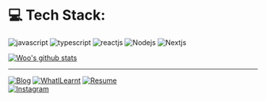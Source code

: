 
# 💻 Tech Stack:
![javascript](https://img.shields.io/badge/Javascript-yellow)
![typescript](https://img.shields.io/badge/Typescript-blue)
![reactjs](https://img.shields.io/badge/Reactjs-white)
![Nodejs](https://img.shields.io/badge/Nodejs-43853d)
![Nextjs](https://img.shields.io/badge/nextjs-ea2845)  

[![Woo's github stats](https://github-readme-stats.vercel.app/api?username=dev-woohyeok)](https://github.com/dev-woohyeok)

---
[![Blog](https://img.shields.io/badge/Blog-Woo's%20Log-lightgrey)](https://velog.io/@dev-woohyeok/posts)
[![WhatILearnt](https://img.shields.io/badge/TIL-Woo's%20Today%20I%20Learn-lightgrey)](https://aboard-particle-0d4.notion.site/16fee001a71580a087ebfa287082017d?pvs=4)
[![Resume](https://img.shields.io/badge/Resume-KimWooHyeok's%20resume-lightgrey)]()  
[![Instagram](https://img.shields.io/badge/Instagram-%40WooHyeok-E4405F?style=flat-square&logo=instagram&logoColor=white)]()
<!-- Proudly created with GPRM ( https://gprm.itsvg.in ) -->





